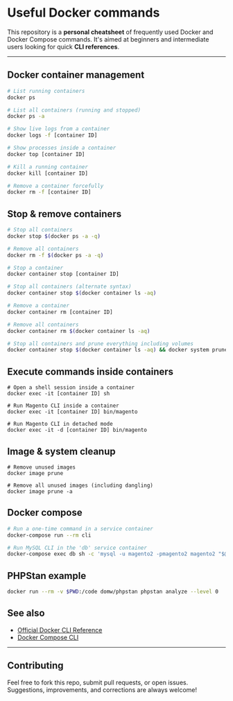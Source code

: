 # Useful Docker commands

This repository is a **personal cheatsheet** of frequently used Docker and Docker Compose commands. It's aimed at beginners and intermediate users looking for quick **CLI references**.

---

## Docker container management

```bash
# List running containers
docker ps

# List all containers (running and stopped)
docker ps -a

# Show live logs from a container
docker logs -f [container ID]

# Show processes inside a container
docker top [container ID]

# Kill a running container
docker kill [container ID]

# Remove a container forcefully
docker rm -f [container ID]
```

## Stop & remove containers

```bash
# Stop all containers
docker stop $(docker ps -a -q)

# Remove all containers
docker rm -f $(docker ps -a -q)

# Stop a container
docker container stop [container ID]

# Stop all containers (alternate syntax)
docker container stop $(docker container ls -aq)

# Remove a container
docker container rm [container ID]

# Remove all containers
docker container rm $(docker container ls -aq)

# Stop all containers and prune everything including volumes
docker container stop $(docker container ls -aq) && docker system prune -af --volumes
```

## Execute commands inside containers

```bah
# Open a shell session inside a container
docker exec -it [container ID] sh

# Run Magento CLI inside a container
docker exec -it [container ID] bin/magento

# Run Magento CLI in detached mode
docker exec -it -d [container ID] bin/magento
```

## Image & system cleanup

```bah
# Remove unused images
docker image prune

# Remove all unused images (including dangling)
docker image prune -a
```

## Docker compose

```bash
# Run a one-time command in a service container
docker-compose run --rm cli

# Run MySQL CLI in the 'db' service container
docker-compose exec db sh -c 'mysql -u magento2 -pmagento2 magento2 "$@"'
```

## PHPStan example

```bash
docker run --rm -v $PWD:/code domw/phpstan phpstan analyze --level 0
```

## See also

- [Official Docker CLI Reference](https://docs.docker.com/engine/reference/commandline/docker/)
- [Docker Compose CLI](https://docs.docker.com/compose/reference/)

---

## Contributing

Feel free to fork this repo, submit pull requests, or open issues.
Suggestions, improvements, and corrections are always welcome!